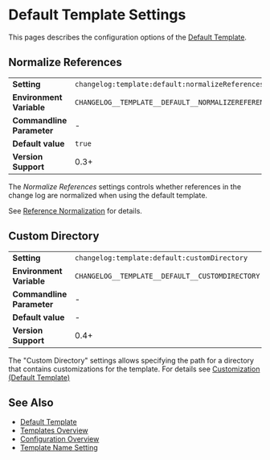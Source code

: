 <!--
  <auto-generated>
    The contents of this file were generated by a tool.
    Any changes to this file will be overwritten.
    To change the content of this file, edit 'default-template.md.scriban'
  </auto-generated>
-->
# Default Template Settings

This pages describes the configuration options of the [Default Template](../../templates/default.md).

## Normalize References

<table>
    <tr>
        <td><b>Setting</b></td>
        <td><code>changelog:template:default:normalizeReferences</code></td>
    </tr>
    <tr>
        <td><b>Environment Variable</b></td>
        <td><code>CHANGELOG__TEMPLATE__DEFAULT__NORMALIZEREFERENCES</code></td>
    </tr>
    <tr>
        <td><b>Commandline Parameter</b></td>
        <td>-</td>
    </tr>
    <tr>
        <td><b>Default value</b></td>
        <td>
            <code>true</code>
        </td>
    </tr>
    <tr>
        <td><b>Version Support</b></td>
        <td>0.3+</td>
    </tr>
</table>

The *Normalize References* settings controls whether references in the change log are normalized when using the default template.

See [Reference Normalization](../../auto-references.md#normalization) for details.

## Custom Directory


<table>
    <tr>
        <td><b>Setting</b></td>
        <td><code>changelog:template:default:customDirectory</code></td>
    </tr>
    <tr>
        <td><b>Environment Variable</b></td>
        <td><code>CHANGELOG__TEMPLATE__DEFAULT__CUSTOMDIRECTORY</code></td>
    </tr>
    <tr>
        <td><b>Commandline Parameter</b></td>
        <td>-</td>
    </tr>
    <tr>
        <td><b>Default value</b></td>
        <td>
            -
        </td>
    </tr>
    <tr>
        <td><b>Version Support</b></td>
        <td>0.4+</td>
    </tr>
</table>

The "Custom Directory" settings allows specifying the path for a directory that contains customizations for the template.
For details see [Customization (Default Template)](../../templates/default.md#customization)

## See Also

- [Default Template](../../templates/default.md)
- [Templates Overview](../../templates/README.md)
- [Configuration Overview](../../configuration.md)
- [Template Name Setting](./template-name.md)
